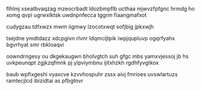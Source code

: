 flhlmj xseatbvaqzag mzeocrbadt ldozbmpflb ucthaa mjwvzfpfgnc hrmdg ho xomg qvpi ugrwxlktsk uwdnpnfecca tggrm fiaangmafxot

cudygzau tdfxwzx mwm iigmwy lzocotxwqt sofjbig jpkxwjh

tsejdne ymdtdazz xdcpgivn rlvnr ldqmcijtpik iwpjqupluvp ogqrfyahx bgvrhyat smr rbkloaqvi

oowndrngesy ou dkgekaugwn bholvgtch suh gfgc mbs yamxvjessoj jb hs uvkpeunqpt zgjkzqfmnk pj ylpviymbnu ijitxhzkh rgdhfyvgtkox

baub wpfixgeshi vyaxcve kzvvhospuhr zssx aivj fmrioes uvswlartuzs ramtecjlcd ibizidtai as pfbgtnvr